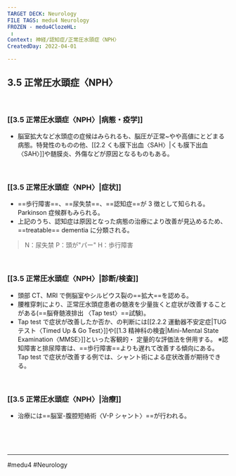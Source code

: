 ```yaml
---
TARGET DECK: Neurology
FILE TAGS: medu4 Neurology
FROZEN - medu4ClozeHL:
 : 
Context: 神経/認知症/正常圧水頭症〈NPH〉
CreatedDay: 2022-04-01

---
```


## 3.5 正常圧水頭症〈NPH〉

<br>

### [[3.5 正常圧水頭症〈NPH〉|病態・疫学]]
* 脳室拡大など水頭症の症候はみられるも、脳圧が正常~やや高値にとどまる病態。特発性のものの他、[[2.2 くも膜下出血〈SAH〉|くも膜下出血〈SAH〉]]や髄膜炎、外傷などが原因となるものもある。

<br>

### [[3.5 正常圧水頭症〈NPH〉|症状]]
* ==歩行障害==、==尿失禁==、==認知症==が 3 徴として知られる。Parkinson 症候群もみられる。
* 上記のうち、認知症は原因となった病態の治療により改善が見込めるため、==treatable== dementia に分類される。
>N：尿失禁
>P：頭が"パー"
>H：歩行障害
 
<!--ID: 1649070301150-->


<br>

### [[3.5 正常圧水頭症〈NPH〉|診断/検査]]
* 頭部 CT、MRI で側脳室やシルビウス裂の==拡大==を認める。
* 腰椎穿刺により、正常圧水頭症患者の髄液を少量抜くと症状が改善することがある(==脳脊髄液排出 〈Tap test〉==試験)。
* Tap test で症状が改善したか否か、の判断には[[2.2.2 運動器不安定症|TUG テスト〈Timed Up & Go Test〉]]や[[1.3 精神科の検査|Mini-Mental State Examination〈MMSE〉]]といった客観的・ 定量的な評価法を併用する。
 ※認知障害と排尿障害は、==歩行障害==よりも遅れて改善する傾向にある。 
 Tap test で症状が改善する例では、シャント術による症状改善が期待できる。
<!--ID: 1649070301158-->




<br>

### [[3.5 正常圧水頭症〈NPH〉|治療]]
* 治療には==脳室-腹腔短絡術〈V-P シャント〉==が行われる。
<!--ID: 1659400219320-->




<br><br><br>

---
#medu4 #Neurology 